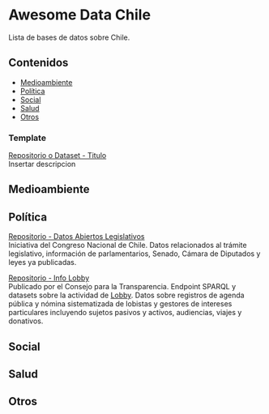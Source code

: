 # Awesome Data Chile

Lista de bases de datos sobre Chile.

## Contenidos
  - [Medioambiente](#medioambiente)
  - [Política](#política)
  - [Social](#social)
  - [Salud](#salud)
  - [Otros](#otros)

### Template
[Repositorio o Dataset - Titulo](link)\
Insertar descripcion

## Medioambiente

## Política
[Repositorio - Datos Abiertos Legislativos](http://opendata.congreso.cl)\
Iniciativa del Congreso Nacional de Chile. Datos relacionados al trámite legislativo, información de parlamentarios, Senado, Cámara de Diputados y leyes ya publicadas.

[Repositorio - Info Lobby](https://www.infolobby.cl/)\
Publicado por el Consejo para la Transparencia. Endpoint SPARQL y datasets sobre la actividad de [Lobby](https://www.bcn.cl/leyfacil/recurso/ley-del-lobby). Datos sobre registros de agenda pública y nómina sistematizada de lobistas y gestores de intereses particulares incluyendo sujetos pasivos y activos, audiencias, viajes y donativos.

## Social

## Salud

## Otros
